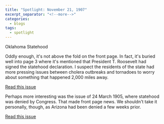 ```yaml
---
title: "Spotlight: November 21, 1907"
excerpt_separator: "<!--more-->"
categories:
  - blogs
tags: 
  - spotlight
---
```


Oklahoma Statehood 

<!--more-->

Oddly enough, it's not above the fold on the front page. In fact, it's buried well into page 3 where it's mentioned that President T. Roosevelt had signed the statehood declaration. I suspect the residents of the state had more pressing issues between cholera outbreaks and tornadoes to worry about something that happened 2,000 miles away.

[Read this issue](/issues/hydro-review-1907-11-21/)

Perhaps more interesting was the issue of 24 March 1905, where statehood was denied by Congress. That made front page news. We shouldn't take it personally, though, as Arizona had been denied a few weeks prior.

[Read this issue](/issues/hydro-review-1905-03-24/)
